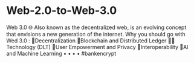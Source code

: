 # Web-2.0-to-Web-3.0
Web 3.0 🌐 Also known as the decentralized web, is an evolving concept that envisions a new generation of the internet.  Why you should go with Wed 3.0 : 🌟Decentralization 🌟Blockchain and Distributed Ledger 🌟🌟Technology (DLT) 🌟User Empowerment and Privacy 🌟Interoperability 🌟Al and Machine Learning • • • •  #bankencrypt 
